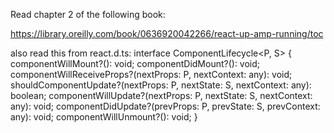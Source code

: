 Read chapter 2 of the following book:

https://library.oreilly.com/book/0636920042266/react-up-amp-running/toc

also read this from react.d.ts:
interface ComponentLifecycle<P, S> {
        componentWillMount?(): void;
        componentDidMount?(): void;
        componentWillReceiveProps?(nextProps: P, nextContext: any): void;
        shouldComponentUpdate?(nextProps: P, nextState: S, nextContext: any): boolean;
        componentWillUpdate?(nextProps: P, nextState: S, nextContext: any): void;
        componentDidUpdate?(prevProps: P, prevState: S, prevContext: any): void;
        componentWillUnmount?(): void;
    }
